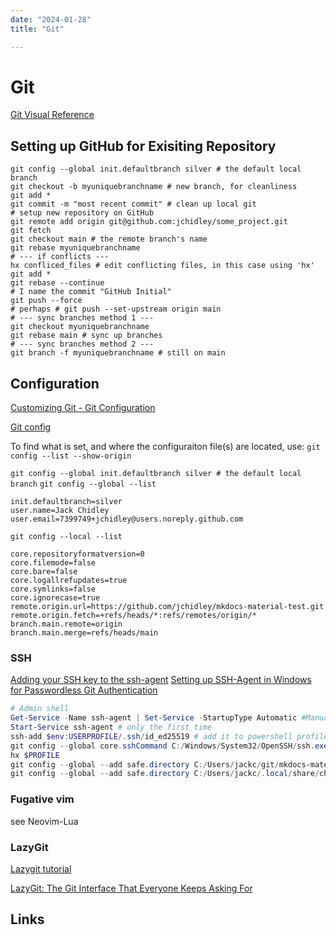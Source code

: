 ```yaml
---
date: "2024-01-28"
title: "Git"

---
```

<!-- markdownlint-disable MD025 -->
# Git
<!-- markdownlint-enable MD025 -->

[Git Visual Reference](https://www.lurklurk.org/gitpix/gitpix.html)

## Setting up GitHub for Exisiting Repository

```
git config --global init.defaultbranch silver # the default local branch
git checkout -b myuniquebranchname # new branch, for cleanliness
git add *
git commit -m "most recent commit" # clean up local git
# setup new repository on GitHub
git remote add origin git@github.com:jchidley/some_project.git
git fetch
git checkout main # the remote branch's name
git rebase myuniquebranchname
# --- if conflicts ---
hx confliced_files # edit conflicting files, in this case using 'hx'
git add *
git rebase --continue
# I name the commit "GitHub Initial"
git push --force
# perhaps # git push --set-upstream origin main
# --- sync branches method 1 ---
git checkout myuniquebranchname
git rebase main # sync up branches
# --- sync branches method 2 ---
git branch -f myuniquebranchname # still on main
```

## Configuration

[Customizing Git - Git Configuration](https://git-scm.com/book/en/v2/Customizing-Git-Git-Configuration)

[Git config](https://www.atlassian.com/git/tutorials/setting-up-a-repository/git-config)

To find what is set, and where the configuraiton file(s) are located, use:
`git config --list --show-origin`

`git config --global init.defaultbranch silver # the default local branch`
`git config --global --list`

```text
init.defaultbranch=silver
user.name=Jack Chidley
user.email=7399749+jchidley@users.noreply.github.com
```

`git config --local --list`

```text
core.repositoryformatversion=0
core.filemode=false
core.bare=false
core.logallrefupdates=true
core.symlinks=false
core.ignorecase=true
remote.origin.url=https://github.com/jchidley/mkdocs-material-test.git
remote.origin.fetch=+refs/heads/*:refs/remotes/origin/*
branch.main.remote=origin
branch.main.merge=refs/heads/main
```

### SSH

[Adding your SSH key to the ssh-agent](https://docs.github.com/en/authentication/connecting-to-github-with-ssh/generating-a-new-ssh-key-and-adding-it-to-the-ssh-agent?platform=windows)
[Setting up SSH-Agent in Windows for Passwordless Git Authentication](https://interworks.com/blog/2021/09/15/setting-up-ssh-agent-in-windows-for-passwordless-git-authentication/)

```PowerShell
# Admin shell
Get-Service -Name ssh-agent | Set-Service -StartupType Automatic #Manual
Start-Service ssh-agent # only the first time
ssh-add $env:USERPROFILE/.ssh/id_ed25519 # add it to powershell profile 
git config --global core.sshCommand C:/Windows/System32/OpenSSH/ssh.exe
hx $PROFILE
git config --global --add safe.directory C:/Users/jackc/git/mkdocs-material-test
git config --global --add safe.directory C:/Users/jackc/.local/share/chezmoi
```

### Fugative vim

see Neovim-Lua

### LazyGit

[Lazygit tutorial](https://www.youtube.com/watch?v=TLNdwvIFoCg)

[LazyGit: The Git Interface That Everyone Keeps Asking For](https://www.youtube.com/watch?v=uXv4poPOdvM)

## Links

<!-- markdownlint-disable MD034 -->
<!-- markdownlint-enable MD034 -->
